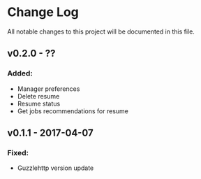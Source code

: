 # Change Log
All notable changes to this project will be documented in this file.

## v0.2.0 - ??
### Added:
 - Manager preferences
 - Delete resume
 - Resume status
 - Get jobs recommendations for resume

## v0.1.1 - 2017-04-07
### Fixed:
 - Guzzlehttp version update